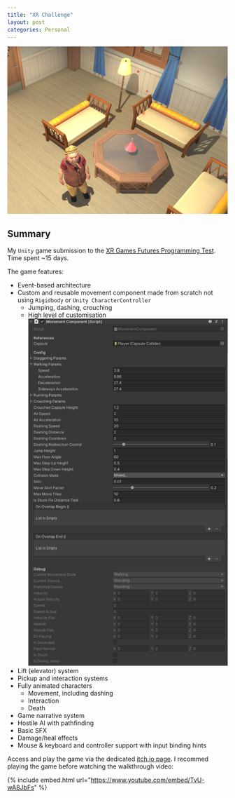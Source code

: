 ```yaml
---
title: "XR Challenge"
layout: post
categories: Personal
---
```


![XR_Challenge_Thumbnail](/assets/img/xr-challenge/xr_challenge_thumbnail.png)


## Summary

My `Unity` game submission to the [XR Games Futures Programming Test](https://github.com/XRGames/xr-challenge). Time spent ~15 days.

The game features:
- Event-based architecture
- Custom and reusable movement component made from scratch not using `Rigidbody` or `Unity CharacterController`
    - Jumping, dashing, crouching
    - High level of customisation
    ![MovementComponentCustomisation](/assets/img/xr-challenge/movementcomponent.png)
- Lift (elevator) system
- Pickup and interaction systems
- Fully animated characters
    - Movement, including dashing
    - Interaction
    - Death
- Game narrative system
- Hostile AI with pathfinding
- Basic SFX
- Damage/heal effects
- Mouse & keyboard and controller support with input binding hints

Access and play the game via the dedicated [itch.io page](https://pawelwilczewski.itch.io/xr-challenge-puzzle-game).
I recommed playing the game before watching the walkthrough video:

{% include embed.html url="https://www.youtube.com/embed/TvU-wA8JbFs" %}
